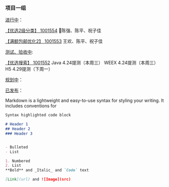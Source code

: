 ### 项目一组




[进行中](https://potholing.github.io/plan)：

[【优选2级分类】 1001554](https://potholing.github.io/plan/1001554/index.html)
    陈强、陈平、祝子佳


[【满额包邮优化2】 1001553](https://potholing.github.io/plan/1001553/index.html)
    王欢、陈平、祝子佳

[测试、验收中](https://potholing.github.io/plan):

[【优选搜索】 1001552](https://potholing.github.io/plan/1001552/index.html)
    Java    4.24提测（本周三）
    WEEX    4.24提测（本周三）
    H5      4.29提测（下周一）


[规划中](https://potholing.github.io/plan)：



[已发布](https://potholing.github.io/plan)：


Markdown is a lightweight and easy-to-use syntax for styling your writing. It includes conventions for

```markdown
Syntax highlighted code block

# Header 1
## Header 2
### Header 3


- Bulleted
- List

1. Numbered
2. List
**Bold** and _Italic_ and `Code` text

[Link](url) and ![Image](src)
```
